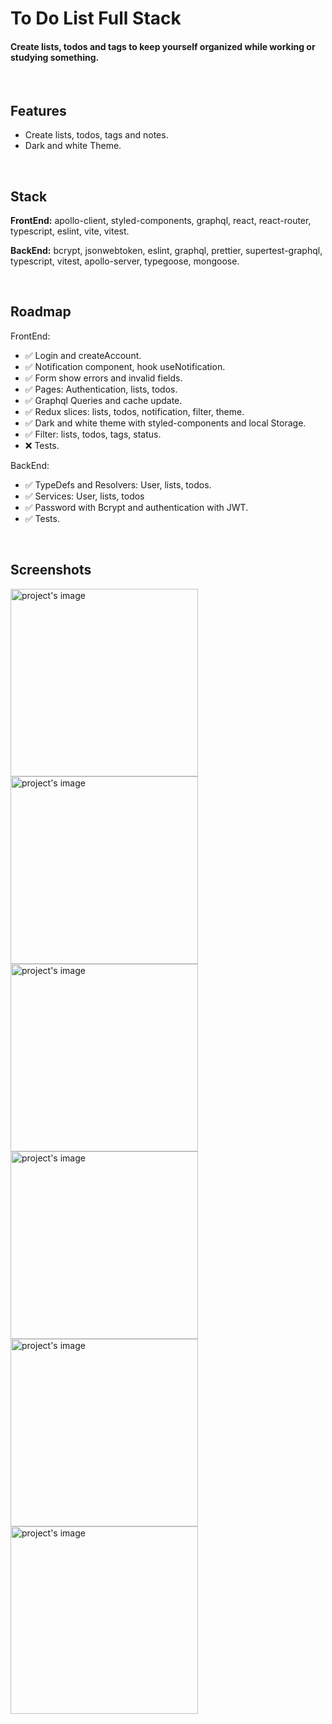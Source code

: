 
# To Do List Full Stack

#### Create lists, todos and tags to keep yourself organized while working or studying something.

</br>

## Features

- Create lists, todos, tags and notes.
- Dark and white Theme.

</br>

## Stack

**FrontEnd:**
apollo-client, styled-components, graphql, react, react-router, typescript, eslint, vite, vitest.

**BackEnd:**
bcrypt, jsonwebtoken, eslint, graphql, prettier, supertest-graphql, typescript, vitest, apollo-server, typegoose, mongoose.

</br>

## Roadmap

FrontEnd:
- ✅ Login and createAccount.
- ✅ Notification component, hook useNotification.
- ✅ Form show errors and invalid fields.
- ✅ Pages: Authentication, lists, todos.
- ✅ Graphql Queries and cache update.
- ✅ Redux slices: lists, todos, notification, filter, theme.
- ✅ Dark and white theme with styled-components and local Storage.
- ✅ Filter: lists, todos, tags, status.
- ❌ Tests.

BackEnd:
- ✅ TypeDefs and Resolvers: User, lists, todos.
- ✅ Services: User, lists, todos
- ✅ Password with Bcrypt and authentication with JWT.
- ✅ Tests.

</br>

## Screenshots
<div display="flex">
  <img src="https://user-images.githubusercontent.com/88716893/228775105-36fdf6dc-beaf-4c86-b8cf-8ce5c4eee030.png" alt="project's image" width="300px"/>
  <img src="https://user-images.githubusercontent.com/88716893/228775457-db88dc70-614b-4a2f-a8eb-cf099f43dd07.png" alt="project's image" width="300px"/>
  <img src="https://user-images.githubusercontent.com/88716893/228775606-c7fd0cbd-7c12-46f9-a436-4915fb86cadc.png" alt="project's image" width="300px"/>
  <img src="https://user-images.githubusercontent.com/88716893/228775621-e278a294-0c85-42f4-ae25-30924647e809.png" alt="project's image" width="300px"/>
  <img src="https://user-images.githubusercontent.com/88716893/228775136-a21ea497-15b8-443c-bc03-454867a9dc51.png" alt="project's image" width="300px"/>
  <img src="https://user-images.githubusercontent.com/88716893/228775164-05b3ac88-3d78-4b64-bd3d-732114edcfa4.png" alt="project's image" width="300px"/>
</div>
